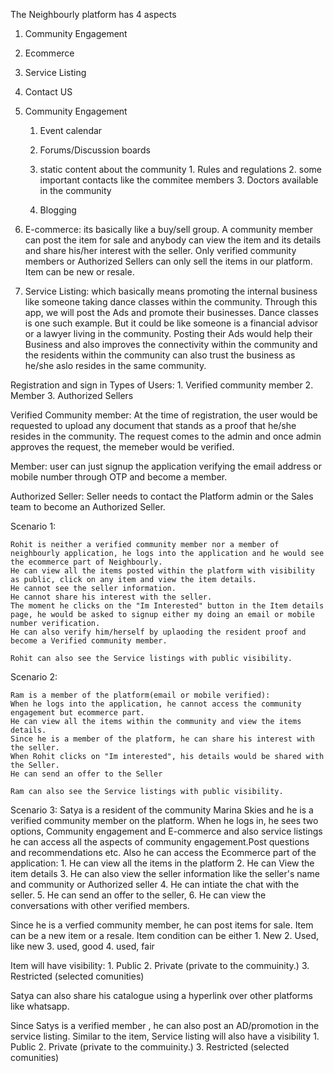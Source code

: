 The Neighbourly platform has 4 aspects

1. Community Engagement
2. Ecommerce
3. Service Listing
4. Contact US


1. Community Engagement
    1. Event calendar
    2. Forums/Discussion boards
    3. static content about the community 
            1. Rules and regulations
            2. some important contacts like the commitee members
            3. Doctors available in the community

    4. Blogging

2. E-commerce:
    its basically like a buy/sell group.
    A community member can post the item for sale and anybody can view the item and its details and share his/her interest with the seller.
    Only verified community members or Authorized Sellers can only sell the items in our platform.
    Item can be new or resale.

3. Service Listing:
        which basically means promoting the internal business like someone taking dance classes within the community.
        Through this app, we will post the Ads and promote their businesses.
        Dance classes is one such example. But it could be like someone is a financial advisor or a lawyer living in the community.
        Posting their Ads would help their Business and also improves the connectivity within the community and the residents within the community can also trust the business as he/she aslo resides in the same community.
        

Registration and sign in
    Types of Users:
        1. Verified community member
        2. Member
        3. Authorized Sellers


Verified Community member:
    At the time of registration, the user would be requested to upload any document that stands as a proof that he/she resides in the community.
    The request comes to the admin and once admin approves the request, the memeber would be verified.

Member:
    user can just signup the application verifying the email address or mobile number through OTP and become a member.

Authorized Seller:
Seller needs to contact the Platform admin or the Sales team to become an Authorized Seller.



Scenario 1:

    Rohit is neither a verified community member nor a member of neighbourly application, he logs into the application and he would see the ecommerce part of Neighbourly.
    He can view all the items posted within the platform with visibility as public, click on any item and view the item details.
    He cannot see the seller information.
    He cannot share his interest with the seller.
    The moment he clicks on the "Im Interested" button in the Item details page, he would be asked to signup either my doing an email or mobile number verification.
    He can also verify him/herself by uplaoding the resident proof and become a Verified community member. 

    Rohit can also see the Service listings with public visibility.

Scenario 2:

    Ram is a member of the platform(email or mobile verified):
    When he logs into the application, he cannot access the community engagement but ecommerce part.
    He can view all the items within the community and view the items details.
    Since he is a member of the platform, he can share his interest with the seller.
    When Rohit clicks on "Im interested", his details would be shared with the Seller.
    He can send an offer to the Seller

    Ram can also see the Service listings with public visibility.


Scenario 3:
    Satya is a resident of the community Marina Skies and he is a verified community member on the platform.
    When he logs in, he sees two options, Community engagement and E-commerce and also service listings
    he can access all the aspects of community engagement.Post questions and recommendations etc.
    Also he can access the Ecommerce part of the application:
        1. He can view all the items in the platform
        2. He can View the item details
        3. He can also view the seller information like the seller's name  and community or Authorized seller
        4. He can intiate the chat with the seller.
        5. He can send an offer to the seller, 
        6. He can view the conversations with other verified members.


Since he is a verfied community member, he can post items for sale.
Item can be a new item or a resale.
Item condition can be either
    1. New
    2. Used, like new
    3. used, good
    4. used, fair

Item will have visibility:
    1. Public
    2. Private (private to the commuinity.)
    3. Restricted (selected comunities)


Satya can also share his catalogue using a hyperlink over other platforms like whatsapp.



Since Satys is a verified member , he can also post an AD/promotion in the service listing.
Similar to the item, Service listing will also have a visibility
    1. Public
    2. Private (private to the commuinity.)
    3. Restricted (selected comunities)












